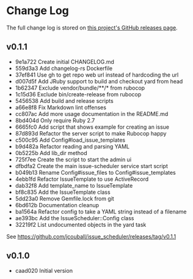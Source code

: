 <!--
# @markup markdown
# @title Change Log
-->

# Change Log

The full change log is stored on [this project's GitHub releases page](https://github.com/jcouball/issue_scheduler).

## v0.1.1

* 9e1a722 Create initial CHANGELOG.md
* 559d3a3 Add changelog-rs Dockerfile
* 37ef841 Use gh to get repo web url instead of hardcoding the url
* d007d5f Add JRuby support to build and checkout yard from head
* 1b62347 Exclude vendor/bundle/**/* from rubocop
* 1c15d36 Exclude bin/create-release from rubocop
* 5456538 Add build and release scripts
* a66e8f8 Fix Markdown lint offenses
* cc807ac Add more usage documentation in the README.md
* 8bd404d Only require Ruby 2.7
* 6665fc0 Add script that shows example for creating an issue
* 87d893d Refactor the server script to make Rubocop happy
* c500c95 Add Config#load_issue_templates
* b9d482a Refactor reading and parsing YAML
* 0b5225b Add lib_dir method
* 725f7ee Create the script to start the admin ui
* dfbdfa2 Create the main issue-scheduler service start script
* b049b13 Rename Config#issue_files to Config#issue_templates
* 4ebb1fd Refactor IssueTemplate to use ActiveRecord
* dab32f8 Add template_name to IssueTemplate
* bf8c835 Add the IssueTemplate class
* 5dd23a0 Remove Gemfile.lock from git
* 6bd612b Documentation cleanup
* ba1564a Refactor config to take a YAML string instead of a filename
* ae393bc Add the IssueScheduler::Config class
* 32219f2 List undocumented objects in the yard task

See https://github.com/jcouball/issue_scheduler/releases/tag/v0.1.1

## v0.1.0

* caad020 Initial version

